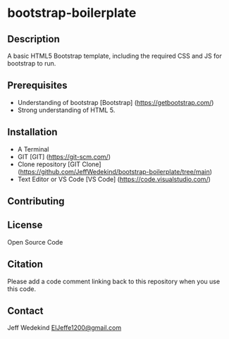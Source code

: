 # bootstrap-boilerplate

## Description
A basic HTML5 Bootstrap template, including the required CSS and JS for bootstrap to run.

## Prerequisites
- Understanding of bootstrap [Bootstrap] (https://getbootstrap.com/)
- Strong understanding of HTML 5.

## Installation
- A Terminal
- GIT [GIT] (https://git-scm.com/)
- Clone repository [GIT Clone] (https://github.com/JeffWedekind/bootstrap-boilerplate/tree/main)
- Text Editor or VS Code [VS Code] (https://code.visualstudio.com/)

## Contributing

## License
Open Source Code

## Citation
Please add a code comment linking back to this repository when you use this code.

## Contact
Jeff Wedekind ElJeffe1200@gmail.com